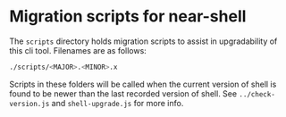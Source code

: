 # Migration scripts for near-shell

The `scripts` directory holds migration scripts to assist in upgradability of this cli tool.
Filenames are as follows:
```bash
./scripts/<MAJOR>.<MINOR>.x
```

Scripts in these folders will be called when the current version of shell is found to be newer than the last recorded version of shell.
See `../check-version.js` and `shell-upgrade.js` for more info.